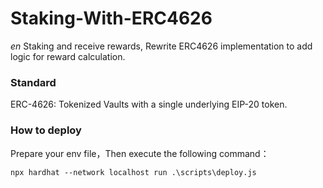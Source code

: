 # Staking-With-ERC4626

*en* 
Staking and receive rewards, Rewrite ERC4626 implementation to add logic for reward calculation.<br> 


### Standard
ERC-4626: Tokenized Vaults with a single underlying EIP-20 token.


### How to deploy
Prepare your env file，Then execute the following command：

`
npx hardhat --network localhost run .\scripts\deploy.js 
`
